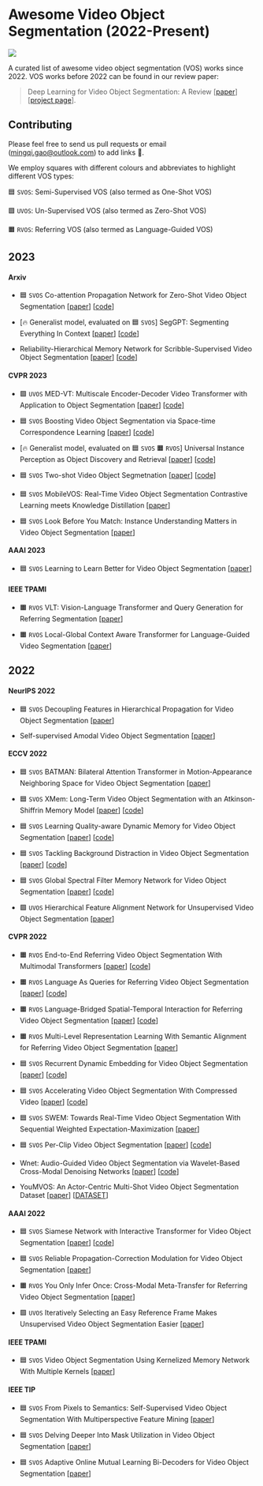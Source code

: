 # Awesome Video Object Segmentation (2022-Present)

![](https://img.shields.io/github/last-commit/gaomingqi/awesome-video-object-segmentation?style=flat-square&colorB=abcdef)

A curated list of awesome video object segmentation (VOS) works since 2022. VOS works before 2022 can be found in our review paper:

>Deep Learning for Video Object Segmentation: A Review [[paper](https://link.springer.com/content/pdf/10.1007/s10462-022-10176-7.pdf)] [[project page](https://github.com/gaomingqi/VOS-Review)]. 

## Contributing

Please feel free to send us pull requests or email (mingqi.gao@outlook.com) to add links :partying_face:.

We employ squares with different colours and abbreviates to highlight different VOS types:

:blue_square: `SVOS`: Semi-Supervised VOS (also termed as One-Shot VOS)

:green_square: `UVOS`: Un-Supervised VOS (also termed as Zero-Shot VOS)

:orange_square: `RVOS`: Referring VOS (also termed as Language-Guided VOS)

## 2023

#### Arxiv

- :blue_square: `SVOS` Co-attention Propagation Network for Zero-Shot Video Object Segmentation [[paper](https://arxiv.org/pdf/2304.03910.pdf)] [[code](https://github.com/NUST-Machine-Intelligence-Laboratory/HCPN)]

- [:fire: Generalist model, evaluated on :blue_square: `SVOS`] SegGPT: Segmenting Everything In Context [[paper](https://arxiv.org/pdf/2304.03284.pdf)] [[code](https://github.com/baaivision/Painter)]

- Reliability-Hierarchical Memory Network for
Scribble-Supervised Video Object Segmentation [[paper](https://arxiv.org/pdf/2303.14384.pdf)] [[code](https://github.com/mkg1204/RHMNet-for-SSVOS)]

#### CVPR 2023

- :green_square: `UVOS` MED-VT: Multiscale Encoder-Decoder Video Transformer with Application to Object Segmentation [[paper](https://arxiv.org/pdf/2304.05930.pdf)] [[code]](https://rkyuca.github.io/medvt/)

- :blue_square: `SVOS` Boosting Video Object Segmentation via Space-time Correspondence Learning [[paper](https://arxiv.org/pdf/2304.06211.pdf)] [[code](https://github.com/wenguanwang/VOS_Correspondence)]

- [:fire: Generalist model, evaluated on :blue_square: `SVOS` :orange_square: `RVOS`]  Universal Instance Perception as Object Discovery and Retrieval [[paper](https://arxiv.org/pdf/2303.06674.pdf)] [[code](https://github.com/MasterBin-IIAU/UNINEXT)]
   
- :blue_square: `SVOS` Two-shot Video Object Segmetnation [[paper](https://arxiv.org/pdf/2303.12078.pdf)] [[code](https://github.com/yk-pku/Two-shot-Video-Object-Segmentation)]

- :blue_square: `SVOS` MobileVOS: Real-Time Video Object Segmentation
Contrastive Learning meets Knowledge Distillation [[paper](https://arxiv.org/pdf/2303.07815.pdf)]

- :blue_square: `SVOS` Look Before You Match: Instance Understanding Matters
in Video Object Segmentation [[paper](https://arxiv.org/pdf/2212.06826.pdf)]

#### AAAI 2023
- :blue_square: `SVOS` Learning to Learn Better for Video Object Segmentation [[paper](https://arxiv.org/pdf/2212.02112.pdf)]

#### IEEE TPAMI
- :orange_square: `RVOS` VLT: Vision-Language Transformer and Query Generation for Referring Segmentation [[paper](https://ieeexplore.ieee.org/abstract/document/9932025)]

- :orange_square: `RVOS` Local-Global Context Aware Transformer for Language-Guided Video Segmentation [[paper]()]

## 2022

#### NeurIPS 2022
- :blue_square: `SVOS` Decoupling Features in Hierarchical Propagation
for Video Object Segmentation [[paper](https://arxiv.org/pdf/2210.09782.pdf)]

- Self-supervised Amodal Video Object Segmentation [[paper](https://arxiv.org/pdf/2210.12733.pdf)]

#### ECCV 2022

- :blue_square: `SVOS` BATMAN: Bilateral Attention Transformer in
Motion-Appearance Neighboring Space for
Video Object Segmentation [[paper](https://www.ecva.net/papers/eccv_2022/papers_ECCV/papers/136890603.pdf)]

- :blue_square: `SVOS` XMem: Long-Term Video Object Segmentation
with an Atkinson-Shiffrin Memory Model [[paper](https://www.ecva.net/papers/eccv_2022/papers_ECCV/papers/136880633.pdf)] [[code](https://github.com/hkchengrex/XMem)]

- :blue_square: `SVOS` Learning Quality-aware Dynamic Memory for Video Object Segmentation [[paper](https://www.ecva.net/papers/eccv_2022/papers_ECCV/papers/136890462.pdf)] [[code](https://github.com/workforai/QDMN)]

- :blue_square: `SVOS` Tackling Background Distraction in
Video Object Segmentation [[paper](https://www.ecva.net/papers/eccv_2022/papers_ECCV/papers/136820434.pdf)] [[code](https://github.com/suhwan-cho/TBD)]

- :blue_square: `SVOS` Global Spectral Filter Memory Network for Video Object Segmentation [[paper](https://www.ecva.net/papers/eccv_2022/papers_ECCV/papers/136890639.pdf)] [[code](https://github.com/workforai/GSFM)]

- :green_square: `UVOS`  Hierarchical Feature Alignment Network for Unsupervised Video Object Segmentation [[paper](https://www.ecva.net/papers/eccv_2022/papers_ECCV/papers/136940584.pdf)]

#### CVPR 2022

- :orange_square: `RVOS` End-to-End Referring Video Object Segmentation With Multimodal Transformers [[paper](https://openaccess.thecvf.com/content/CVPR2022/papers/Botach_End-to-End_Referring_Video_Object_Segmentation_With_Multimodal_Transformers_CVPR_2022_paper.pdf)] [[code](https://github.com/mttr2021/MTTR)]

- :orange_square: `RVOS` Language As Queries for Referring Video Object Segmentation [[paper](https://openaccess.thecvf.com/content/CVPR2022/papers/Wu_Language_As_Queries_for_Referring_Video_Object_Segmentation_CVPR_2022_paper.pdf)] [[code](https://github.com/wjn922/ReferFormer)]

- :orange_square: `RVOS` Language-Bridged Spatial-Temporal Interaction for Referring Video Object Segmentation [[paper](https://openaccess.thecvf.com/content/CVPR2022/papers/Ding_Language-Bridged_Spatial-Temporal_Interaction_for_Referring_Video_Object_Segmentation_CVPR_2022_paper.pdf)] [[code](https://github.com/dzh19990407/LBDT)]

- :orange_square: `RVOS` Multi-Level Representation Learning With Semantic Alignment for Referring Video Object Segmentation [[paper](https://openaccess.thecvf.com/content/CVPR2022/papers/Wu_Multi-Level_Representation_Learning_With_Semantic_Alignment_for_Referring_Video_Object_CVPR_2022_paper.pdf)] 


- :blue_square: `SVOS` Recurrent Dynamic Embedding for Video Object Segmentation [[paper](https://openaccess.thecvf.com/content/CVPR2022/papers/Li_Recurrent_Dynamic_Embedding_for_Video_Object_Segmentation_CVPR_2022_paper.pdf)] [[code](https://github.com/Limingxing00/RDE-VOS-CVPR2022)]

- :blue_square: `SVOS` Accelerating Video Object Segmentation With Compressed Video [[paper](https://openaccess.thecvf.com/content/CVPR2022/papers/Xu_Accelerating_Video_Object_Segmentation_With_Compressed_Video_CVPR_2022_paper.pdf)] [[code](https://github.com/kai422/CoVOS)]

- :blue_square: `SVOS` SWEM: Towards Real-Time Video Object Segmentation With Sequential Weighted Expectation-Maximization [[paper](https://openaccess.thecvf.com/content/CVPR2022/papers/Lin_SWEM_Towards_Real-Time_Video_Object_Segmentation_With_Sequential_Weighted_Expectation-Maximization_CVPR_2022_paper.pdf)] 

- :blue_square: `SVOS` Per-Clip Video Object Segmentation [[paper](https://openaccess.thecvf.com/content/CVPR2022/papers/Park_Per-Clip_Video_Object_Segmentation_CVPR_2022_paper.pdf)] [[code](https://github.com/pkyong95/PCVOS)]

- Wnet: Audio-Guided Video Object Segmentation via Wavelet-Based Cross-Modal Denoising Networks [[paper](https://openaccess.thecvf.com/content/CVPR2022/papers/Pan_Wnet_Audio-Guided_Video_Object_Segmentation_via_Wavelet-Based_Cross-Modal_Denoising_Networks_CVPR_2022_paper.pdf)] [[code](https://github.com/asudahkzj/Wnet)]

- YouMVOS: An Actor-Centric Multi-Shot Video Object Segmentation Dataset [[paper](https://openaccess.thecvf.com/content/CVPR2022/papers/Wei_YouMVOS_An_Actor-Centric_Multi-Shot_Video_Object_Segmentation_Dataset_CVPR_2022_paper.pdf)] [[DATASET](https://donglaiw.github.io/proj/youMVOS/)]

#### AAAI 2022

- :blue_square: `SVOS` Siamese Network with Interactive Transformer for Video Object Segmentation [[paper](https://ojs.aaai.org/index.php/AAAI/article/view/20009)] [[code](https://github.com/LANMNG/SITVOS)]

- :blue_square: `SVOS` Reliable Propagation-Correction Modulation for Video Object Segmentation [[paper](https://ojs.aaai.org/index.php/AAAI/article/view/20200)]

- :orange_square: `RVOS` You Only Infer Once: Cross-Modal Meta-Transfer for Referring Video Object Segmentation [[paper](https://ojs.aaai.org/index.php/AAAI/article/view/20017)]

- :green_square: `UVOS` Iteratively Selecting an Easy Reference Frame Makes Unsupervised Video Object Segmentation Easier [[paper](https://ojs.aaai.org/index.php/AAAI/article/view/20011)]

#### IEEE TPAMI
- :blue_square: `SVOS` Video Object Segmentation Using Kernelized Memory Network With Multiple Kernels [[paper](https://ieeexplore.ieee.org/document/9745367)]

#### IEEE TIP

- :blue_square: `SVOS` From Pixels to Semantics: Self-Supervised Video Object Segmentation With Multiperspective Feature Mining [[paper](https://ieeexplore.ieee.org/document/9875116)]

- :blue_square: `SVOS` Delving Deeper Into Mask Utilization in Video Object Segmentation [[paper](https://ieeexplore.ieee.org/document/9904497)]

- :blue_square: `SVOS` Adaptive Online Mutual Learning Bi-Decoders for Video Object Segmentation [[paper](https://ieeexplore.ieee.org/document/9942927)]


